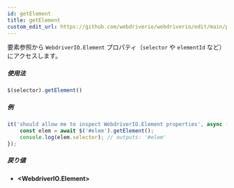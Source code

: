 ```yaml
---
id: getElement
title: getElement
custom_edit_url: https://github.com/webdriverio/webdriverio/edit/main/packages/webdriverio/src/commands/element/getElement.ts
---
```


要素参照から `WebdriverIO.Element` プロパティ（`selector` や `elementId` など）にアクセスします。

##### 使用法

```js
$(selector).getElement()
```

##### 例

```ts title="getElement.ts"
it('should allow me to inspect WebdriverIO.Element properties', async () => {
    const elem = await $('#elem').getElement();
    console.log(elem.selector); // outputs: '#elem'
});
```

##### 戻り値

- **&lt;WebdriverIO.Element&gt;**